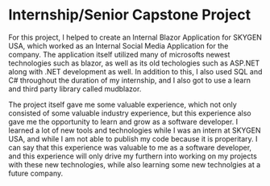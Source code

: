 # Internship/Senior Capstone Project

For this project, I helped to create an Internal Blazor Application for SKYGEN USA, which worked as an Internal Social Media Application for the company. The application itself utilized many of microsofts newest technologies such as blazor, as well as its old techologies such as ASP.NET along with .NET development as well. In addition to this, I also used SQL and C# throughout the duration of my internship, and I also got to use a learn and third party library called mudblazor. 

The project itself gave me some valuable experience, which not only consisted of some valuable industry experience, but this experience also gave me the opportunity to learn and grow as a software developer. I learned a lot of new tools and technologies while I was an intern at SKYGEN USA, and while I am not able to publish my code because it is properitary. I can say that this experience was valuable to me as a software developer, and this experience will only drive my furthern into working on my projects with these new technologies, while also learning some new technolgies at a future company. 
